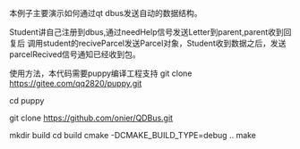 本例子主要演示如何通过qt dbus发送自动的数据结构。

Student讲自己注册到dbus,通过needHelp信号发送Letter到parent,parent收到回复后
调用student的reciveParcel发送Parcel对象，Student收到数据之后，发送parcelRecived信号通知已经收到包。

使用方法，本代码需要puppy编译工程支持
git clone https://gitee.com/qq2820/puppy.git 

cd puppy 

git clone https://github.com/onier/QDBus.git

mkdir build
cd build 
cmake -DCMAKE_BUILD_TYPE=debug ..
make 
